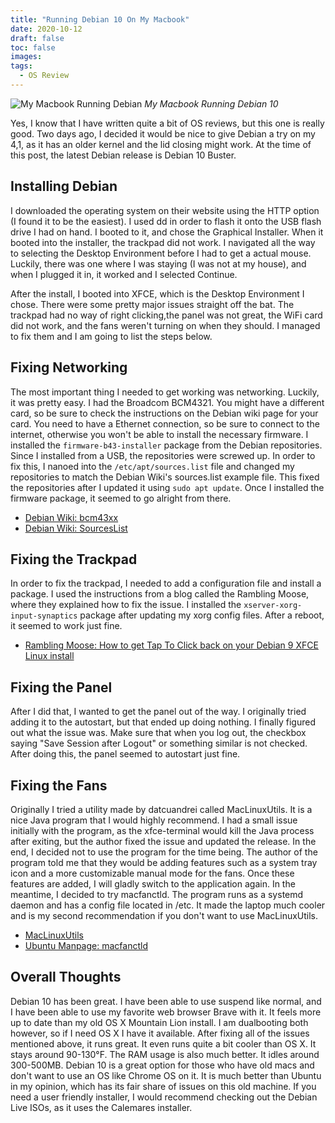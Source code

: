 ```yaml
---
title: "Running Debian 10 On My Macbook"
date: 2020-10-12
draft: false
toc: false
images:
tags:
  - OS Review
---
```


![My Macbook Running Debian](/post-photos/macbook.HEIC)
_My Macbook Running Debian 10_

Yes, I know that I have written quite a bit of OS reviews, but this one is really good. Two days ago, I decided it would be nice to give Debian a try on my 4,1, as it has an older kernel and the lid closing might work. At the time of this post, the latest Debian release is Debian 10 Buster.

## Installing Debian
I downloaded the operating system on their website using the HTTP option (I found it to be the easiest). I used dd in order to flash it onto the USB flash drive I had on hand. I booted to it, and chose the Graphical Installer. When it booted into the installer, the trackpad did not work. I navigated all the way to selecting the Desktop Environment before I had to get a actual mouse. Luckily, there was one where I was staying (I was not at my house), and when I plugged it in, it worked and I selected Continue. 

After the install, I booted into XFCE, which is the Desktop Environment I chose. There were some pretty major issues straight off the bat. The trackpad had no way of right clicking,the panel was not great, the WiFi card did not work, and the fans weren't turning on when they should. I managed to fix them and I am going to list the steps below.

## Fixing Networking
The most important thing I needed to get working was networking. Luckily, it was pretty easy. I had the Broadcom BCM4321. You might have a different card, so be sure to check the instructions on the Debian wiki page for your card. You need to have a Ethernet connection, so be sure to connect to the internet, otherwise you won't be able to install the necessary firmware. I installed the `firmware-b43-installer` package from the Debian repositories. Since I installed from a USB, the repositories were screwed up. In order to fix this, I nanoed into the `/etc/apt/sources.list` file and changed my repositories to match the Debian Wiki's sources.list example file. This fixed the repositories after I updated it using `sudo apt update`. Once I installed the firmware package, it seemed to go alright from there.

- [Debian Wiki: bcm43xx](https://wiki.debian.org/bcm43xx)
- [Debian Wiki: SourcesList](https://wiki.debian.org/SourcesList)

## Fixing the Trackpad
In order to fix the trackpad, I needed to add a configuration file and install a package. I used the instructions from a blog called the Rambling Moose, where they explained how to fix the issue. I installed the `xserver-xorg-input-synaptics` package after updating my xorg config files. After a reboot, it seemed to work just fine.

- [Rambling Moose: How to get Tap To Click back on your Debian 9 XFCE Linux install](http://www.ramblingmoose.com/2017/07/how-to-get-tap-to-click-back-on-your.html)

## Fixing the Panel
After I did that, I wanted to get the panel out of the way. I originally tried adding it to the autostart, but that ended up doing nothing. I finally figured out what the issue was. Make sure that when you log out, the checkbox saying "Save Session after Logout" or something similar is not checked. After doing this, the panel seemed to autostart just fine.

## Fixing the Fans
Originally I tried a utility made by datcuandrei called MacLinuxUtils. It is a nice Java program that I would highly recommend. I had a small issue initially with the program, as the xfce-terminal would kill the Java process after exiting, but the author fixed the issue and updated the release. In the end, I decided not to use the program for the time being. The author of the program told me that they would be adding features such as a system tray icon and a more customizable manual mode for the fans. Once these features are added, I will gladly switch to the application again. In the meantime, I decided to try macfanctld. The program runs as a systemd daemon and has a config file located in /etc. It made the laptop much cooler and is my second recommendation if you don't want to use MacLinuxUtils. 

- [MacLinuxUtils](https://github.com/datcuandrei/MacLinuxUtils)
- [Ubuntu Manpage: macfanctld](https://manpages.ubuntu.com/manpages/bionic/man1/macfanctld.1.html)

## Overall Thoughts
Debian 10 has been great. I have been able to use suspend like normal, and I have been able to use my favorite web browser Brave with it. It feels more up to date than my old OS X Mountain Lion install. I am dualbooting both however, so if I need OS X I have it available. After fixing all of the issues mentioned above, it runs great. It even runs quite a bit cooler than OS X. It stays around 90-130°F. The RAM usage is also much better. It idles around 300-500MB. Debian 10 is a great option for those who have old macs and don't want to use an OS like Chrome OS on it. It is much better than Ubuntu in my opinion, which has its fair share of issues on this old machine. If you need a user friendly installer, I would recommend checking out the Debian Live ISOs, as it uses the Calemares installer. 

